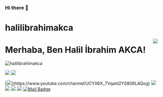 ### Hi there 👋

<!--
**halilibrahimakca/halilibrahimakca** is a ✨ _special_ ✨ repository because its `README.md` (this file) appears on your GitHub profile.

Here are some ideas to get you started:

- 🔭 I’m currently working on ...
- 🌱 I’m currently learning ...
- 👯 I’m looking to collaborate on ...
- 🤔 I’m looking for help with ...
- 💬 Ask me about ...
- 📫 How to reach me: ...
- 😄 Pronouns: ...
- ⚡ Fun fact: ...
-->
# halilibrahimakca
<img align='right' src="https://github-readme-stats.vercel.app/api?username=halilibrahimakca&show_icons=true">

# Merhaba, Ben Halil İbrahim AKCA! 
<p align="left"> <img src="https://komarev.com/ghpvc/?username=halilibrahimakca" alt="halilibrahimakca" /> </p>

[![](https://img.shields.io/twitter/follow/halillakcaa?style=social)](https://twitter.com/halillakcaa)
[![](https://img.shields.io/github/followers/halilibrahimakca?style=social)](https://github.com/halilibrahimakca)


[![](https://img.shields.io/badge/youtube-%23FF0000.svg?&style=for-the-badge&logo=youtube&logoColor=white")](https://www.youtube.com/channel/UCYX6X_7VqaId2YS806LAQog)
[![](https://img.shields.io/badge/twitter-%231DA1F2.svg?&style=for-the-badge&logo=twitter&logoColor=white)](https://twitter.com/halillakcaa)
[![](https://img.shields.io/badge/linkedin-%230077B5.svg?&style=for-the-badge&logo=linkedin&logoColor=white)](https://www.linkedin.com/in/halilibrahimakca/)
[![](https://img.shields.io/badge/medium-%2312100E.svg?&style=for-the-badge&logo=medium&logoColor=white)](https://medium.com/@halilibrahimakcaa)
[![](https://img.shields.io/badge/instagram-%23E4405F.svg?&style=for-the-badge&logo=instagram&logoColor=white)](https://www.instagram.com/iamhalilakca/)
[![Mail Badge](https://img.shields.io/badge/halilibrahimakcaa@gmail.com-c14438?style=for-the-badge&logo=Gmail&logoColor=white&link=mailto:halilibrahimakcaa@gmail.com)](mailto:halilibrahimakcaa@gmail.com)


